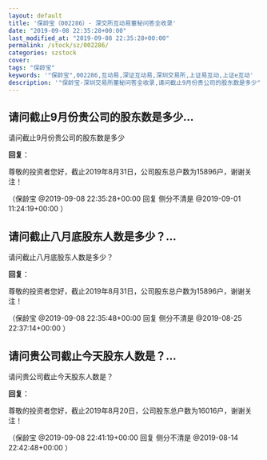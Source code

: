 ```yaml
---
layout: default
title: '保龄宝（002286）- 深交所互动易董秘问答全收录'
date: "2019-09-08 22:35:28+00:00"
last_modified_at: "2019-09-08 22:35:28+00:00"
permalink: /stock/sz/002286/
categories: szstock
cover: 
tags: "保龄宝"
keywords: '"保龄宝",002286,互动易,深证互动易,深圳交易所,上证易互动,上证e互动'
description: '"保龄宝-深圳交易所董秘问答全收录,请问截止9月份贵公司的股东数是多少"'
---
```


## 请问截止9月份贵公司的股东数是多少...

请问截止9月份贵公司的股东数是多少

**回复**：

尊敬的投资者您好，截止2019年8月31日，公司股东总户数为15896户，谢谢关注！ 

（保龄宝  @2019-09-08 22:35:28+00:00 回复 侧分不清是  @2019-09-01 11:24:19+00:00 ）

## 请问截止八月底股东人数是多少？...

请问截止八月底股东人数是多少？

**回复**：

尊敬的投资者您好，截止2019年8月31日，公司股东总户数为15896户，谢谢关注！ 

（保龄宝  @2019-09-08 22:35:48+00:00 回复 侧分不清是  @2019-08-25 22:37:14+00:00 ）

## 请问贵公司截止今天股东人数是？...

请问贵公司截止今天股东人数是？

**回复**：

尊敬的投资者您好，截止2019年8月20日，公司股东总户数为16016户，谢谢关注！ 

（保龄宝  @2019-09-08 22:41:19+00:00 回复 侧分不清是  @2019-08-14 22:42:48+00:00 ）

